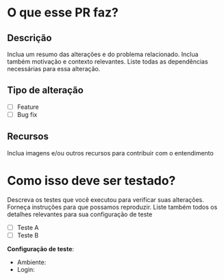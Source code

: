 # O que esse PR faz?

## Descrição

Inclua um resumo das alterações e do problema relacionado. Inclua também motivação e contexto relevantes. Liste todas as dependências necessárias para essa alteração.


## Tipo de alteração

- [ ] Feature
- [ ] Bug fix

## Recursos

Inclua imagens e/ou outros recursos para contribuir com o entendimento

# Como isso deve ser testado?

Descreva os testes que você executou para verificar suas alterações. Forneça instruções para que possamos reproduzir. Liste também todos os detalhes relevantes para sua configuração de teste

- [ ] Teste A
- [ ] Teste B

**Configuração de teste**:
* Ambiente:
* Login:
